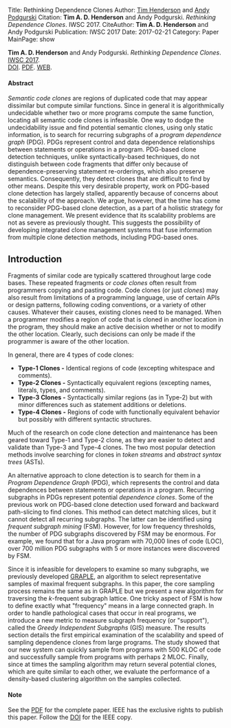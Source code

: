 Title: Rethinking Dependence Clones
Author: <a href="http://hackthology.com">Tim Henderson</a> and <a href="http://engineering.case.edu/profiles/hap">Andy Podgurski</a>
Citation: <strong>Tim A. D. Henderson</strong> and Andy Podgurski. <i>Rethinking Dependence Clones</i>. IWSC 2017.
CiteAuthor: <strong>Tim A. D. Henderson</strong> and Andy Podgurski
Publication: IWSC 2017
Date: 2017-02-21
Category: Paper
MainPage: show


**Tim A. D. Henderson** and Andy Podgurski.
*Rethinking Dependence Clones*.
[IWSC 2017](https://iwsc2017.github.io/).
<br/>
[DOI](https://doi.org/10.1109/IWSC.2017.7880512).
[PDF]({filename}/pdfs/iwsc-2017.pdf).
[WEB]({filename}/papers/2017-iwsc.md).

#### Abstract

*Semantic code clones* are regions of duplicated code that may appear dissimilar
but compute similar functions. Since in general it is algorithmically
undecidable whether two or more programs compute the same function, locating all
semantic code clones is infeasible. One way to dodge the undecidability issue
and find potential semantic clones, using only static information, is to search
for recurring subgraphs of a *program dependence graph* (PDG).  PDGs represent
control and data dependence relationships between statements or operations in a
program.  PDG-based clone detection techniques, unlike syntactically-based
techniques, do not distinguish between code fragments that differ only because
of dependence-preserving statement re-orderings, which also preserve semantics.
Consequently, they detect clones that are difficult to find by other means.
Despite this very desirable property, work on PDG-based clone detection has
largely stalled, apparently because of concerns about the scalability of the
approach.  We argue, however, that the time has come to reconsider PDG-based
clone detection, as a part of a holistic strategy for clone management.  We
present evidence that its scalability problems are not as severe as previously
thought.  This suggests the possibility of developing integrated clone
management systems that fuse information from multiple clone detection methods,
including PDG-based ones.


## Introduction

Fragments of similar code are typically scattered throughout large code bases.
These repeated fragments or *code clones* often result from programmers copying
and pasting code.  Code clones (or just *clones*) may also result from
limitations of a programming language, use of certain APIs or design patterns,
following coding conventions, or a variety of other causes.  Whatever their
causes, existing clones need to be managed. When a programmer modifies a region
of code that is cloned in another location in the program, they should make an
active decision whether or not to modify the other location.  Clearly, such
decisions can only be made if the programmer is aware of the other location.

In general, there are 4 types of code clones:

- **Type-1 Clones -** Identical regions of code (excepting whitespace and
  comments).
- **Type-2 Clones -** Syntactically equivalent regions (excepting names,
  literals, types, and comments).
- **Type-3 Clones -** Syntactically similar regions (as in Type-2) but with
  minor differences such as statement additions or deletions.
- **Type-4 Clones -** Regions of code with functionally equivalent behavior but
  possibly with different syntactic structures.

Much of the research on code clone detection and maintenance has been geared
toward Type-1 and Type-2 clone, as they are easier to detect and validate than
Type-3 and Type-4 clones.  The two most popular detection methods involve
searching for clones in *token streams* and *abstract syntax trees* (ASTs).

An alternative approach to clone detection is to search for them in a *Program
Dependence Graph* (PDG), which represents the control and data dependences
between statements or operations in a program.  Recurring subgraphs in PDGs
represent potential *dependence clones*.  Some of the previous work on PDG-based
clone detection used forward and backward path-slicing to find clones.  This
method can detect matching slices, but it cannot detect all recurring subgraphs.
The latter can be identified using *frequent subgraph mining* (FSM).  However,
for low frequency thresholds, the number of PDG subgraphs discovered by FSM may
be enormous.  For example, we found that for a Java program with 70,000 lines of
code (LOC), over 700 million PDG subgraphs with 5 or more instances were
discovered by FSM.

Since it is infeasible for developers to examine so many subgraphs, we
previously developed [GRAPLE]({filename}/papers/2016-swan.md), an algorithm to
select representative samples of maximal frequent subgraphs.  In this paper, the
core sampling process remains the same as in GRAPLE but we present a new
algorithm for traversing the *k*-frequent subgraph lattice.  One tricky aspect
of FSM is how to define exactly what "frequency" means in a large connected
graph. In order to handle pathological cases that occur in real programs, we
introduce a new metric to measure subgraph frequency (or "support"), called
the *Greedy Independent Subgraphs* (GIS) measure.  The results section details
the first empirical examination of the scalability and speed of sampling
dependence clones from large programs. The study showed that our new system can
quickly sample from programs with 500 KLOC of code and successfully sample from
programs with perhaps 2 MLOC. Finally, since at times the sampling algorithm may
return several potential clones, which are quite similar to each other, we
evaluate the performance of a density-based clustering algorithm on the samples
collected.

#### Note
See the [PDF]({filename}/pdfs/iwsc-2017.pdf) for the complete paper. IEEE has
the exclusive rights to publish this paper. Follow the
[DOI](https://doi.org/10.1109/IWSC.2017.7880512) for the IEEE copy.
